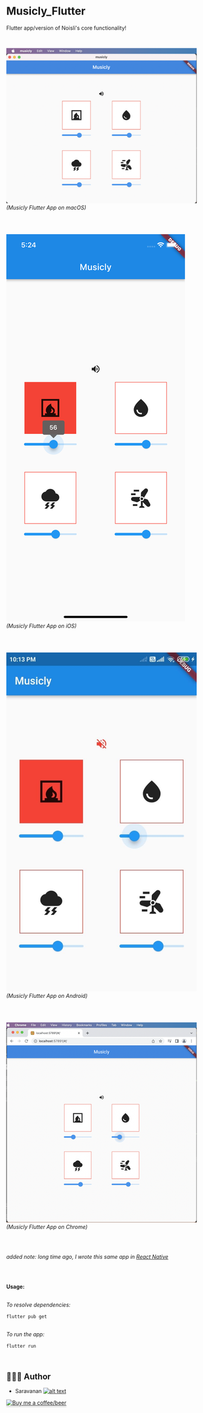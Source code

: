 # Musicly_Flutter
Flutter app/version of Noisli's core functionality!

<br/>

![Musicly Flutter App on macOS](https://raw.githubusercontent.com/saru2020/Musicly_Flutter/main/musicly/app_screenshots/Musicly_FlutterApp_on_macOS.png)
<br/>
<i>(Musicly Flutter App on macOS)</i>

<br/>
<br/>

![Musicly Flutter App on iOS](https://raw.githubusercontent.com/saru2020/Musicly_Flutter/main/musicly/app_screenshots/Musicly_FlutterApp_on_iOS_Simulator.png)
<br/>
<i>(Musicly Flutter App on iOS)</i>

<br/>
<br/>

![Musicly Flutter App on Android](https://raw.githubusercontent.com/saru2020/Musicly_Flutter/main/musicly/app_screenshots/Musicly_FlutterApp_on_Android.JPG)
<br/>
<i>(Musicly Flutter App on Android)</i>

<br/>
<br/>

![Musicly Flutter App on Chrome](https://raw.githubusercontent.com/saru2020/Musicly_Flutter/main/musicly/app_screenshots/Musicly_FlutterApp_on_Chrome.png)
<br/>
<i>(Musicly Flutter App on Chrome)</i>

<br/>
<br/>

<i>added note: long time ago, I wrote this same app in [React Native](https://github.com/saru2020/Musicly/)</i>

<br/>
<br/>

<b>Usage:</b>
<br/>
<br/>

<i>To resolve dependencies:</i>

```
flutter pub get
```

<br/>
<i>To run the app:</i>

```
flutter run
```

<br/>

## 👨🏻‍💻 Author
[1.1]: http://i.imgur.com/tXSoThF.png
[1]: http://www.twitter.com/saruhere

* Saravanan [![alt text][1.1]][1]

<a class="bmc-button" target="_blank" href="https://www.buymeacoffee.com/saru2020"><img src="https://www.buymeacoffee.com/assets/img/custom_images/orange_img.png" alt="Buy me a coffee/beer" style="height: 41px !important;width: 174px !important;box-shadow: 0px 3px 2px 0px rgba(190, 190, 190, 0.5) !important;-webkit-box-shadow: 0px 3px 2px 0px rgba(190, 190, 190, 0.5) !important;"><span style="margin-left:5px"></span></a>
